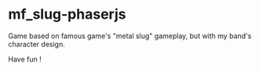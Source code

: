 # mf_slug-phaserjs
Game based on famous game's "metal slug" gameplay, but with my band's character design.

Have fun !